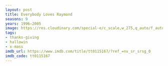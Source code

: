 ```yaml
---
layout: post
title: Everybody Loves Raymond
seasons: 9
years: 1996–2005
image: https://res.cloudinary.com/special-e/c_scale,w_275,q_auto/f_auto/Series%20posters/Everybody_Loves_Raymond.png
tags:
- thanks-giving
- hallowin
- x-mass
imdb_url: https://www.imdb.com/title/tt0115167/?ref_=nv_sr_srsg_0
imdb_code: tt0115167
---
```

